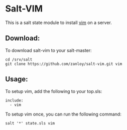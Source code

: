 # Salt-VIM

This is a salt state module to install [vim](http://www.vim.org/) on a server.

## Download:

To download salt-vim to your salt-master:

```
cd /srv/salt
git clone https://github.com/zanloy/salt-vim.git vim
```

## Usage:

To setup vim, add the following to your top.sls:

```
include:
  - vim
```

To setup vim once, you can run the following command:

```
salt '*' state.sls vim
```
